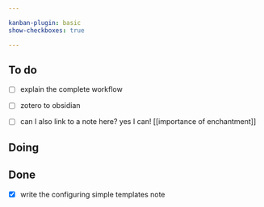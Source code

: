 ```yaml
---

kanban-plugin: basic
show-checkboxes: true

---
```


## To do

- [ ] explain the complete workflow
- [ ] zotero to obsidian
- [ ] can I also link to a note here? yes I can!  [[importance of enchantment]]


## Doing



## Done

- [x] write the configuring simple templates note


